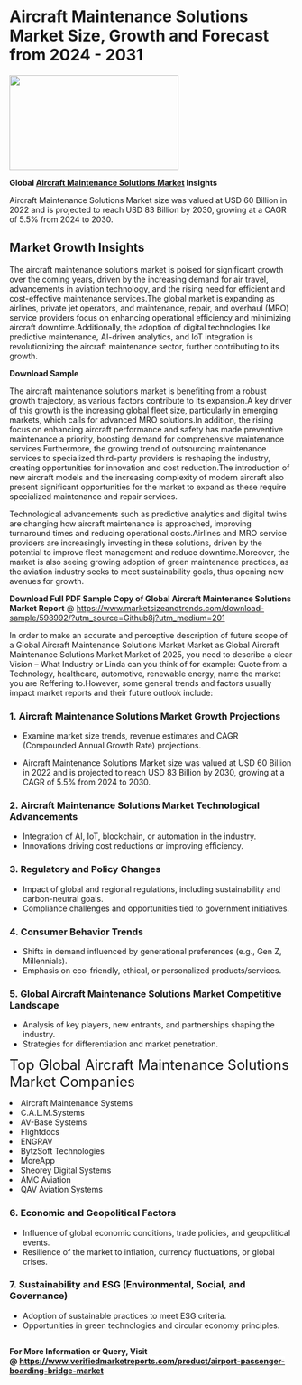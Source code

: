 <H1>Aircraft Maintenance Solutions Market Size, Growth and Forecast from 2024 - 2031</H1><img class="aligncenter size-medium wp-image-584254" src="https://thirdeyenews.in/wp-content/uploads/2024/09/Global-Market-Research-300x168.jpeg" alt="" width="300" height="168" /><p><strong>Global&nbsp;<a href="https://www.marketsizeandtrends.com/download-sample/598992/?utm_source=Github8j?utm_medium=201">Aircraft Maintenance Solutions Market</a> Insights</strong></p><p>Aircraft Maintenance Solutions Market size was valued at USD 60 Billion in 2022 and is projected to reach USD 83 Billion by 2030, growing at a CAGR of 5.5% from 2024 to 2030.</p><p><h2>Market Growth Insights</h2> <p>The aircraft maintenance solutions market is poised for significant growth over the coming years, driven by the increasing demand for air travel, advancements in aviation technology, and the rising need for efficient and cost-effective maintenance services.The global market is expanding as airlines, private jet operators, and maintenance, repair, and overhaul (MRO) service providers focus on enhancing operational efficiency and minimizing aircraft downtime.Additionally, the adoption of digital technologies like predictive maintenance, AI-driven analytics, and IoT integration is revolutionizing the aircraft maintenance sector, further contributing to its growth.</p> <p><strong>Download Sample</strong></p> <p>The aircraft maintenance solutions market is benefiting from a robust growth trajectory, as various factors contribute to its expansion.A key driver of this growth is the increasing global fleet size, particularly in emerging markets, which calls for advanced MRO solutions.In addition, the rising focus on enhancing aircraft performance and safety has made preventive maintenance a priority, boosting demand for comprehensive maintenance services.Furthermore, the growing trend of outsourcing maintenance services to specialized third-party providers is reshaping the industry, creating opportunities for innovation and cost reduction.The introduction of new aircraft models and the increasing complexity of modern aircraft also present significant opportunities for the market to expand as these require specialized maintenance and repair services.<p>Technological advancements such as predictive analytics and digital twins are changing how aircraft maintenance is approached, improving turnaround times and reducing operational costs.Airlines and MRO service providers are increasingly investing in these solutions, driven by the potential to improve fleet management and reduce downtime.Moreover, the market is also seeing growing adoption of green maintenance practices, as the aviation industry seeks to meet sustainability goals, thus opening new avenues for growth.</p> <p><span class=""><strong>Download Full PDF Sample Copy of Global Aircraft Maintenance Solutions Market Report</strong> @ <a href="https://www.marketsizeandtrends.com/download-sample/598992/?utm_source=Github8j?utm_medium=201" target="_blank">https://www.marketsizeandtrends.com/download-sample/598992/?utm_source=Github8j?utm_medium=201</a></span></p><p>In order to make an accurate and perceptive description of future scope of a Global&nbsp;Aircraft Maintenance Solutions Market Market as Global&nbsp;Aircraft Maintenance Solutions Market Market of 2025, you need to describe a clear Vision &ndash; What Industry or Linda can you think of for example: Quote from a Technology, healthcare, automotive, renewable energy, name the market you are Reffering to.However, some general trends and factors usually impact market reports and their future outlook include:</p><h3>1.&nbsp;<strong>Aircraft Maintenance Solutions Market Growth Projections</strong></h3><ul><li>Examine market size trends, revenue estimates and CAGR (Compounded Annual Growth Rate) projections.</li><li><p>Aircraft Maintenance Solutions Market size was valued at USD 60 Billion in 2022 and is projected to reach USD 83 Billion by 2030, growing at a CAGR of 5.5% from 2024 to 2030.</p></li></ul><h3>2.&nbsp;<strong>Aircraft Maintenance Solutions Market Technological Advancements</strong></h3><ul><li>Integration of AI, IoT, blockchain, or automation in the industry.</li><li>Innovations driving cost reductions or improving efficiency.</li></ul><h3>3.&nbsp;<strong>Regulatory and Policy Changes</strong></h3><ul><li>Impact of global and regional regulations, including sustainability and carbon-neutral goals.</li><li>Compliance challenges and opportunities tied to government initiatives.</li></ul><h3>4.&nbsp;<strong>Consumer Behavior Trends</strong></h3><ul><li>Shifts in demand influenced by generational preferences (e.g., Gen Z, Millennials).</li><li>Emphasis on eco-friendly, ethical, or personalized products/services.</li></ul><h3>5.&nbsp;<strong>Global Aircraft Maintenance Solutions Market Competitive Landscape</strong></h3><ul><li>Analysis of key players, new entrants, and partnerships shaping the industry.</li><li>Strategies for differentiation and market penetration.</li></ul><p data-pm-slice="1 1 []"><span style="color: inherit; font-family: inherit; font-size: 25px;">Top Global Aircraft Maintenance Solutions Market Companies</span></p><div class="" data-test-id=""><p><li>Aircraft Maintenance Systems</li><li> C.A.L.M.Systems</li><li> AV-Base Systems</li><li> Flightdocs</li><li> ENGRAV</li><li> BytzSoft Technologies</li><li> MoreApp</li><li> Sheorey Digital Systems</li><li> AMC Aviation</li><li> QAV Aviation Systems</li></p></div><h3>6.&nbsp;<strong>Economic and Geopolitical Factors</strong></h3><ul><li>Influence of global economic conditions, trade policies, and geopolitical events.</li><li>Resilience of the market to inflation, currency fluctuations, or global crises.</li></ul><h3>7.&nbsp;<strong>Sustainability and ESG (Environmental, Social, and Governance)</strong></h3><ul><li>Adoption of sustainable practices to meet ESG criteria.</li><li>Opportunities in green technologies and circular economy principles.</li></ul><h2><strong style="font-size: 14px;">For More Information or Query, Visit @&nbsp;</strong><a style="background-color: #ffffff; font-size: 14px;" href="https://www.marketsizeandtrends.com/report/aircraft-maintenance-solutions-market/" target="_blank">https://www.verifiedmarketreports.com/product/airport-passenger-boarding-bridge-market</a></h2>